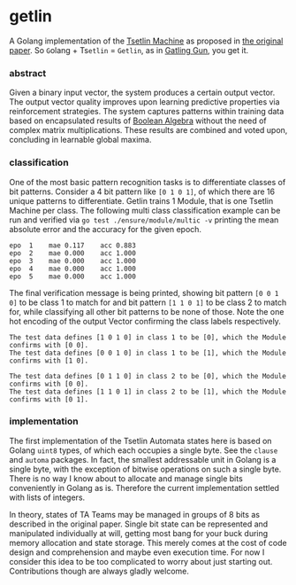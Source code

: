 # getlin

A Golang implementation of the [Tsetlin Machine] as proposed in [the original
paper]. So `G`olang + Ts`etlin` = `Getlin`, as in [Gatling Gun], you get it.

### abstract

Given a binary input vector, the system produces a certain output vector. The
output vector quality improves upon learning predictive properties via
reinforcement strategies. The system captures patterns within training data
based on encapsulated results of [Boolean Algebra] without the need of complex
matrix multiplications. These results are combined and voted upon, concluding in
learnable global maxima.

[Tsetlin Machine]: https://en.wikipedia.org/wiki/Tsetlin_machine
[the original paper]: https://arxiv.org/pdf/1804.01508.pdf
[Gatling Gun]: https://en.wikipedia.org/wiki/Gatling_gun
[Boolean Algebra]: https://en.wikipedia.org/wiki/Boolean_algebra

### classification

One of the most basic pattern recognition tasks is to differentiate classes of
bit patterns. Consider a 4 bit pattern like `[0 1 0 1]`, of which there are 16
unique patterns to differentiate. Getlin trains 1 Module, that is one Tsetlin
Machine per class. The following multi class classification example can be run
and verified via `go test ./ensure/module/multic -v` printing the mean absolute
error and the accuracy for the given epoch.

```
epo  1    mae 0.117    acc 0.883
epo  2    mae 0.000    acc 1.000
epo  3    mae 0.000    acc 1.000
epo  4    mae 0.000    acc 1.000
epo  5    mae 0.000    acc 1.000
```

The final verification message is being printed, showing bit pattern `[0 0 1 0]`
to be class 1 to match for and bit pattern `[1 1 0 1]` to be class 2 to match
for, while classifying all other bit patterns to be none of those. Note the one
hot encoding of the output Vector confirming the class labels respectively.

```
The test data defines [1 0 1 0] in class 1 to be [0], which the Module confirms with [0 0].
The test data defines [0 0 1 0] in class 1 to be [1], which the Module confirms with [1 0].

The test data defines [0 1 1 0] in class 2 to be [0], which the Module confirms with [0 0].
The test data defines [1 1 0 1] in class 2 to be [1], which the Module confirms with [0 1].
```

### implementation

The first implementation of the Tsetlin Automata states here is based on Golang
`uint8` types, of which each occupies a single byte. See the `clause` and
`automa` packages. In fact, the smallest addressable unit in Golang is a single
byte, with the exception of bitwise operations on such a single byte. There is
no way I know about to allocate and manage single bits conveniently in Golang as
is. Therefore the current implementation settled with lists of integers.

In theory, states of TA Teams may be managed in groups of 8 bits as described in
the original paper. Single bit state can be represented and manipulated
individually at will, getting most bang for your buck during memory allocation
and state storage. This merely comes at the cost of code design and
comprehension and maybe even execution time. For now I consider this idea to be
too complicated to worry about just starting out. Contributions though are
always gladly welcome.
